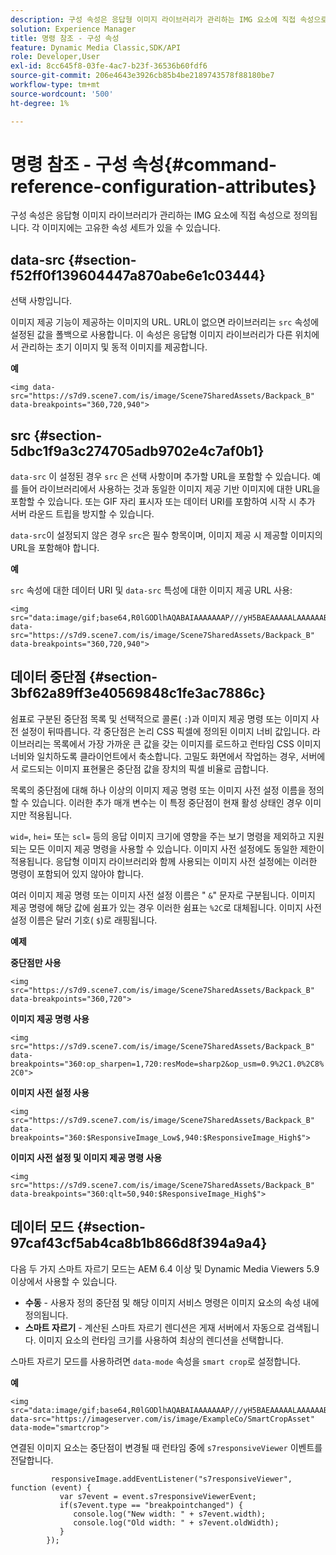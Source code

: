 ```yaml
---
description: 구성 속성은 응답형 이미지 라이브러리가 관리하는 IMG 요소에 직접 속성으로 정의됩니다. 각 이미지에는 고유한 속성 세트가 있을 수 있습니다.
solution: Experience Manager
title: 명령 참조 - 구성 속성
feature: Dynamic Media Classic,SDK/API
role: Developer,User
exl-id: 8cc645f8-03fe-4ac7-b23f-36536b60fdf6
source-git-commit: 206e4643e3926cb85b4be2189743578f88180be7
workflow-type: tm+mt
source-wordcount: '500'
ht-degree: 1%

---
```


# 명령 참조 - 구성 속성{#command-reference-configuration-attributes}

구성 속성은 응답형 이미지 라이브러리가 관리하는 IMG 요소에 직접 속성으로 정의됩니다. 각 이미지에는 고유한 속성 세트가 있을 수 있습니다.

## data-src {#section-f52ff0f139604447a870abe6e1c03444}

선택 사항입니다.

이미지 제공 기능이 제공하는 이미지의 URL. URL이 없으면 라이브러리는 `src` 속성에 설정된 값을 폴백으로 사용합니다. 이 속성은 응답형 이미지 라이브러리가 다른 위치에서 관리하는 초기 이미지 및 동적 이미지를 제공합니다.

**예**

```
<img data-src="https://s7d9.scene7.com/is/image/Scene7SharedAssets/Backpack_B" data-breakpoints="360,720,940">
```

## src {#section-5dbc1f9a3c274705adb9702e4c7af0b1}

`data-src` 이 설정된 경우 `src` 은 선택 사항이며 추가할 URL을 포함할 수 있습니다. 예를 들어 라이브러리에서 사용하는 것과 동일한 이미지 제공 기반 이미지에 대한 URL을 포함할 수 있습니다. 또는 GIF 자리 표시자 또는 데이터 URI를 포함하여 시작 시 추가 서버 라운드 트립을 방지할 수 있습니다.

`data-src`이 설정되지 않은 경우 `src`은 필수 항목이며, 이미지 제공 시 제공할 이미지의 URL을 포함해야 합니다.

**예**

`src` 속성에 대한 데이터 URI 및 `data-src` 특성에 대한 이미지 제공 URL 사용:

```
<img src="data:image/gif;base64,R0lGODlhAQABAIAAAAAAAP///yH5BAEAAAAALAAAAAABAAEAAAIBRAA7" data-src="https://s7d9.scene7.com/is/image/Scene7SharedAssets/Backpack_B" data-breakpoints="360,720,940">
```

## 데이터 중단점 {#section-3bf62a89ff3e40569848c1fe3ac7886c}

쉼표로 구분된 중단점 목록 및 선택적으로 콜론( `:`)과 이미지 제공 명령 또는 이미지 사전 설정이 뒤따릅니다. 각 중단점은 논리 CSS 픽셀에 정의된 이미지 너비 값입니다. 라이브러리는 목록에서 가장 가까운 큰 값을 갖는 이미지를 로드하고 런타임 CSS 이미지 너비와 일치하도록 클라이언트에서 축소합니다. 고밀도 화면에서 작업하는 경우, 서버에서 로드되는 이미지 표현물은 중단점 값을 장치의 픽셀 비율로 곱합니다.

목록의 중단점에 대해 하나 이상의 이미지 제공 명령 또는 이미지 사전 설정 이름을 정의할 수 있습니다. 이러한 추가 매개 변수는 이 특정 중단점이 현재 활성 상태인 경우 이미지만 적용됩니다.

`wid=`, `hei=` 또는 `scl=` 등의 응답 이미지 크기에 영향을 주는 보기 명령을 제외하고 지원되는 모든 이미지 제공 명령을 사용할 수 있습니다. 이미지 사전 설정에도 동일한 제한이 적용됩니다. 응답형 이미지 라이브러리와 함께 사용되는 이미지 사전 설정에는 이러한 명령이 포함되어 있지 않아야 합니다.

여러 이미지 제공 명령 또는 이미지 사전 설정 이름은 &quot; `&`&quot; 문자로 구분됩니다. 이미지 제공 명령에 해당 값에 쉼표가 있는 경우 이러한 쉼표는 `%2C`로 대체됩니다. 이미지 사전 설정 이름은 달러 기호( `$`)로 래핑됩니다.

**예제**

**중단점만 사용**

`<img src="https://s7d9.scene7.com/is/image/Scene7SharedAssets/Backpack_B" data-breakpoints="360,720">`

**이미지 제공 명령 사용**

`<img src="https://s7d9.scene7.com/is/image/Scene7SharedAssets/Backpack_B" data-breakpoints="360:op_sharpen=1,720:resMode=sharp2&op_usm=0.9%2C1.0%2C8%2C0">`

**이미지 사전 설정 사용**

`<img src="https://s7d9.scene7.com/is/image/Scene7SharedAssets/Backpack_B" data-breakpoints="360:$ResponsiveImage_Low$,940:$ResponsiveImage_High$">`

**이미지 사전 설정 및 이미지 제공 명령 사용**

`<img src="https://s7d9.scene7.com/is/image/Scene7SharedAssets/Backpack_B" data-breakpoints="360:qlt=50,940:$ResponsiveImage_High$">`

## 데이터 모드 {#section-97caf43cf5ab4ca8b1b866d8f394a9a4}

다음 두 가지 스마트 자르기 모드는 AEM 6.4 이상 및 Dynamic Media Viewers 5.9 이상에서 사용할 수 있습니다.

* **수동**  - 사용자 정의 중단점 및 해당 이미지 서비스 명령은 이미지 요소의 속성 내에 정의됩니다.
* **스마트 자르기**  - 계산된 스마트 자르기 렌디션은 게재 서버에서 자동으로 검색됩니다. 이미지 요소의 런타임 크기를 사용하여 최상의 렌디션을 선택합니다.

스마트 자르기 모드를 사용하려면 `data-mode` 속성을 `smart crop`로 설정합니다.

**예**

```
<img 
src="data:image/gif;base64,R0lGODlhAQABAIAAAAAAAP///yH5BAEAAAAALAAAAAABAAEAAAIBRAA7" 
data-src="https://imageserver.com/is/image/ExampleCo/SmartCropAsset" 
data-mode="smartcrop">
```

연결된 이미지 요소는 중단점이 변경될 때 런타임 중에 `s7responsiveViewer` 이벤트를 전달합니다.

```
         responsiveImage.addEventListener("s7responsiveViewer", function (event) { 
           var s7event = event.s7responsiveViewerEvent; 
           if(s7event.type == "breakpointchanged") { 
              console.log("New width: " + s7event.width); 
              console.log("Old width: " + s7event.oldWidth); 
           } 
        });
```
